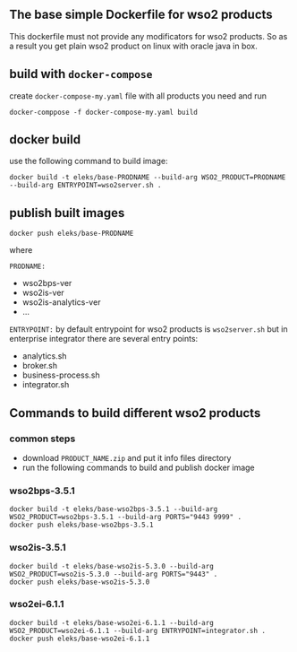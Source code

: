 ## The base simple Dockerfile for wso2 products

This dockerfile must not provide any modificators for wso2 products.
So as a result you get plain wso2 product on linux with oracle java in box.

##  build with `docker-compose`

create `docker-compose-my.yaml` file with all products you need and run

```
docker-comppose -f docker-compose-my.yaml build
```

## docker build

use the following command to build image:

```
docker build -t eleks/base-PRODNAME --build-arg WSO2_PRODUCT=PRODNAME --build-arg ENTRYPOINT=wso2server.sh .
```

## publish built images

```
docker push eleks/base-PRODNAME
```

where 

`PRODNAME:`
-	wso2bps-ver
-	wso2is-ver
-	wso2is-analytics-ver
-	...

`ENTRYPOINT:` by default entrypoint for wso2 products is `wso2server.sh` but in enterprise integrator there are several entry points:
- analytics.sh
- broker.sh
- business-process.sh
- integrator.sh


## Commands to build different wso2 products

### common steps

- download `PRODUCT_NAME.zip` and put it info files directory
- run the following commands to build and publish docker image

### wso2bps-3.5.1

```
docker build -t eleks/base-wso2bps-3.5.1 --build-arg WSO2_PRODUCT=wso2bps-3.5.1 --build-arg PORTS="9443 9999" .
docker push eleks/base-wso2bps-3.5.1
```
### wso2is-3.5.1

```
docker build -t eleks/base-wso2is-5.3.0 --build-arg WSO2_PRODUCT=wso2is-5.3.0 --build-arg PORTS="9443" .
docker push eleks/base-wso2is-5.3.0
```

### wso2ei-6.1.1

```
docker build -t eleks/base-wso2ei-6.1.1 --build-arg WSO2_PRODUCT=wso2ei-6.1.1 --build-arg ENTRYPOINT=integrator.sh .
docker push eleks/base-wso2ei-6.1.1
```
